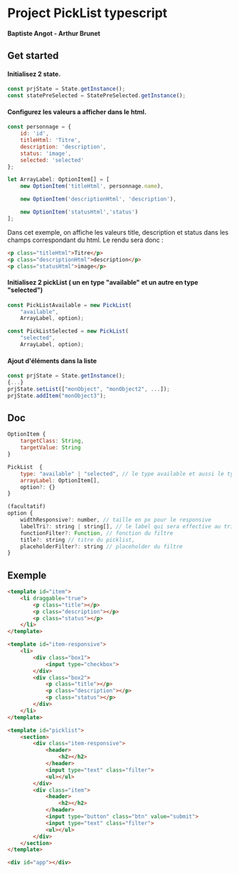 
# Project PickList typescript

#### Baptiste Angot - Arthur Brunet

## Get started

#### Initialisez 2 state.
```js
const prjState = State.getInstance();
const statePreSelected = StatePreSelected.getInstance();
```
#### Configurez les valeurs a afficher dans le html.
```js
const personnage = {
    id: 'id',
    titleHtml: 'Titre',
    description: 'description',
    status: 'image',
    selected: 'selected'
};

let ArrayLabel: OptionItem[] = [
    new OptionItem('titleHtml', personnage.name),

    new OptionItem('descriptionHtml', 'description'),

    new OptionItem('statusHtml','status')
];
```

Dans cet exemple, on affiche les valeurs title, description et status dans les champs correspondant du html. Le rendu sera donc : 
```html
<p class="titleHtml">Titre</p>
<p class="descriptionHtml">description</p>
<p class="statusHtml">image</p>
```

#### Initialisez 2 pickList ( un en type "available" et un autre en type "selected")

```js
const PickListAvailable = new PickList(
    "available",
    ArrayLabel, option);

const PickListSelected = new PickList(
    "selected",
    ArrayLabel, option);
```

#### Ajout d'éléments dans la liste
```js
const prjState = State.getInstance();
{...}
prjState.setList(["monObject", "monObject2", ...]);
prjState.addItem("monObject3");
```

## Doc
```js
OptionItem {
    targetClass: String,
    targetValue: String
}

PickList  {
    type: "available" | "selected", // le type available et aussi le type utilisé pour le responsive
    arrayLabel: OptionItem[],
    option?: {}
}

(facultatif) 
option {
    widthResponsive?: number, // taille en px pour le responsive
    labelTri?: string | string[], // le label qui sera effective au tri (peut-être un array)
    functionFilter?: Function, // fonction du filtre
    title?: string // titre du picklist,
    placeholderFilter?: string // placeholder du filtre
}
```

## Exemple

```html
<template id="item">
    <li draggable="true">
        <p class="title"></p>
        <p class="description"></p>
        <p class="status"></p>
    </li>
</template>

<template id="item-responsive">
    <li>
        <div class="box1">
            <input type="checkbox">
        </div>
        <div class="box2">
            <p class="title"></p>
            <p class="description"></p>
            <p class="status"></p>
        </div>
    </li>
</template>

<template id="picklist">
    <section>
        <div class="item-responsive">
            <header>
                <h2></h2>
            </header>
            <input type="text" class="filter">
            <ul></ul>
        </div>
        <div class="item">
            <header>
                <h2></h2>
            </header>
            <input type="button" class="btn" value="submit">
            <input type="text" class="filter">
            <ul></ul>
        </div>
    </section>
</template>

<div id="app"></div>
```




